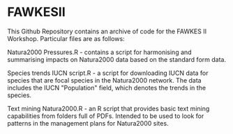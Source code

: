 # FAWKESII
This Github Repository contains an archive of code for the FAWKES II Workshop. Particular files are as follows:

Natura2000 Pressures.R - contains a script for harmonising and summarising impacts on Natura2000 data based on the standard form data.

Species trends IUCN script.R - a script for downloading IUCN data for species that are focal species in the Natura2000 network. The data includes the IUCN "Population" field, which denotes the trends in the species.

Text mining Natura2000.R - an R script that provides basic text mining capabilities from folders full of PDFs. Intended to be used to look for patterns in the management plans for Natura2000 sites.
